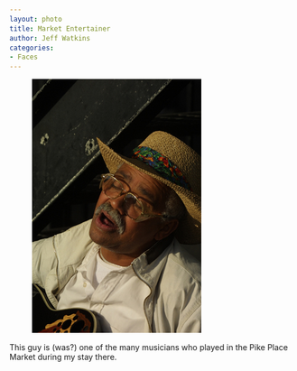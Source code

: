 ```yaml
---
layout: photo
title: Market Entertainer
author: Jeff Watkins
categories:
- Faces
---
```


<figure><img class="photo" src="/photos/CRW_1666_RJ.jpg"></figure>

This guy is (was?) one of the many musicians who played in the Pike Place
Market during my stay there.


